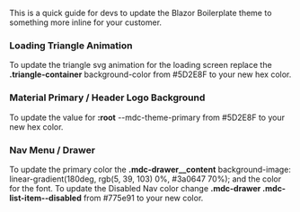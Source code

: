 This is a quick guide for devs to update the Blazor Boilerplate theme to something more inline for your customer.

### Loading Triangle Animation
 To update the triangle svg animation for the loading screen replace the **.triangle-container** background-color from #5D2E8F to your new hex color.

### Material Primary / Header Logo Background 
 To update the value for **:root** --mdc-theme-primary from #5D2E8F to your new hex color.

### Nav Menu / Drawer
 To update the primary color the **.mdc-drawer__content**  background-image: linear-gradient(180deg, rgb(5, 39, 103) 0%, #3a0647 70%);  and the color for the font.  To update the Disabled Nav color change **.mdc-drawer .mdc-list-item--disabled** from #775e91 to your new color.


